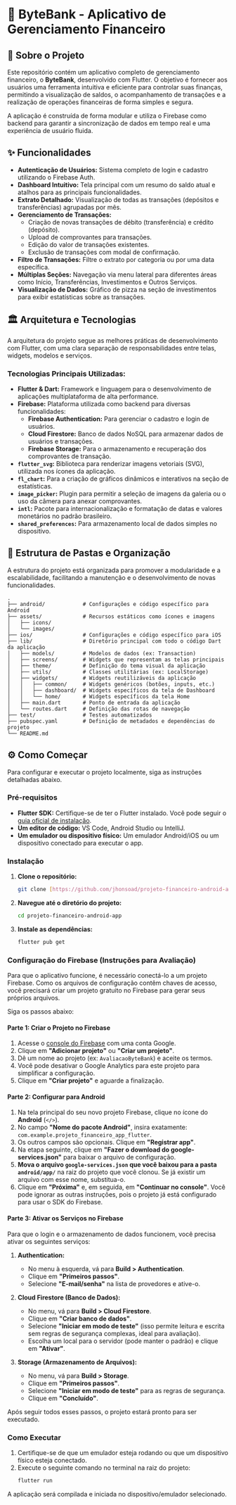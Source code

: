 # 🚀 ByteBank - Aplicativo de Gerenciamento Financeiro

## 🎯 Sobre o Projeto

Este repositório contém um aplicativo completo de gerenciamento financeiro, o **ByteBank**, desenvolvido com Flutter. O objetivo é fornecer aos usuários uma ferramenta intuitiva e eficiente para controlar suas finanças, permitindo a visualização de saldos, o acompanhamento de transações e a realização de operações financeiras de forma simples e segura.

A aplicação é construída de forma modular e utiliza o Firebase como backend para garantir a sincronização de dados em tempo real e uma experiência de usuário fluida.

## ✨ Funcionalidades

* **Autenticação de Usuários:** Sistema completo de login e cadastro utilizando o Firebase Auth.
* **Dashboard Intuitivo:** Tela principal com um resumo do saldo atual e atalhos para as principais funcionalidades.
* **Extrato Detalhado:** Visualização de todas as transações (depósitos e transferências) agrupadas por mês.
* **Gerenciamento de Transações:**
    * Criação de novas transações de débito (transferência) e crédito (depósito).
    * Upload de comprovantes para transações.
    * Edição do valor de transações existentes.
    * Exclusão de transações com modal de confirmação.
* **Filtro de Transações:** Filtre o extrato por categoria ou por uma data específica.
* **Múltiplas Seções:** Navegação via menu lateral para diferentes áreas como Início, Transferências, Investimentos e Outros Serviços.
* **Visualização de Dados:** Gráfico de pizza na seção de investimentos para exibir estatísticas sobre as transações.

## 🏛️ Arquitetura e Tecnologias

A arquitetura do projeto segue as melhores práticas de desenvolvimento com Flutter, com uma clara separação de responsabilidades entre telas, widgets, modelos e serviços.

### Tecnologias Principais Utilizadas:

* **Flutter & Dart:** Framework e linguagem para o desenvolvimento de aplicações multiplataforma de alta performance.
* **Firebase:** Plataforma utilizada como backend para diversas funcionalidades:
    * **Firebase Authentication:** Para gerenciar o cadastro e login de usuários.
    * **Cloud Firestore:** Banco de dados NoSQL para armazenar dados de usuários e transações.
    * **Firebase Storage:** Para o armazenamento e recuperação dos comprovantes de transação.
* **`flutter_svg`:** Biblioteca para renderizar imagens vetoriais (SVG), utilizada nos ícones da aplicação.
* **`fl_chart`:** Para a criação de gráficos dinâmicos e interativos na seção de estatísticas.
* **`image_picker`:** Plugin para permitir a seleção de imagens da galeria ou o uso da câmera para anexar comprovantes.
* **`intl`:** Pacote para internacionalização e formatação de datas e valores monetários no padrão brasileiro.
* **`shared_preferences`:** Para armazenamento local de dados simples no dispositivo.

## 📁 Estrutura de Pastas e Organização

A estrutura do projeto está organizada para promover a modularidade e a escalabilidade, facilitando a manutenção e o desenvolvimento de novas funcionalidades.

```
.
├── android/            # Configurações e código específico para Android
├── assets/             # Recursos estáticos como ícones e imagens
│   ├── icons/
│   └── images/
├── ios/                # Configurações e código específico para iOS
├── lib/                # Diretório principal com todo o código Dart da aplicação
│   ├── models/         # Modelos de dados (ex: Transaction)
│   ├── screens/        # Widgets que representam as telas principais
│   ├── theme/          # Definição do tema visual da aplicação
│   ├── utils/          # Classes utilitárias (ex: LocalStorage)
│   ├── widgets/        # Widgets reutilizáveis da aplicação
│   │   ├── common/     # Widgets genéricos (botões, inputs, etc.)
│   │   ├── dashboard/  # Widgets específicos da tela de Dashboard
│   │   └── home/       # Widgets específicos da tela Home
│   ├── main.dart       # Ponto de entrada da aplicação
│   └── routes.dart     # Definição das rotas de navegação
├── test/               # Testes automatizados
├── pubspec.yaml        # Definição de metadados e dependências do projeto
└── README.md
```

## ⚙️ Como Começar

Para configurar e executar o projeto localmente, siga as instruções detalhadas abaixo.

### Pré-requisitos

* **Flutter SDK:** Certifique-se de ter o Flutter instalado. Você pode seguir o [guia oficial de instalação](https://docs.flutter.dev/get-started/install).
* **Um editor de código:** VS Code, Android Studio ou IntelliJ.
* **Um emulador ou dispositivo físico:** Um emulador Android/iOS ou um dispositivo conectado para executar o app.

### Instalação

1.  **Clone o repositório:**
    ```bash
    git clone [https://github.com/jhonsoad/projeto-financeiro-android-app.git](https://github.com/jhonsoad/projeto-financeiro-android-app.git)
    ```

2.  **Navegue até o diretório do projeto:**
    ```bash
    cd projeto-financeiro-android-app
    ```

3.  **Instale as dependências:**
    ```bash
    flutter pub get
    ```

### Configuração do Firebase (Instruções para Avaliação)

Para que o aplicativo funcione, é necessário conectá-lo a um projeto Firebase. Como os arquivos de configuração contêm chaves de acesso, você precisará criar um projeto gratuito no Firebase para gerar seus próprios arquivos.

Siga os passos abaixo:

#### Parte 1: Criar o Projeto no Firebase

1.  Acesse o [console do Firebase](https://console.firebase.google.com/) com uma conta Google.
2.  Clique em **"Adicionar projeto"** ou **"Criar um projeto"**.
3.  Dê um nome ao projeto (ex: `AvaliacaoByteBank`) e aceite os termos.
4.  Você pode desativar o Google Analytics para este projeto para simplificar a configuração.
5.  Clique em **"Criar projeto"** e aguarde a finalização.

#### Parte 2: Configurar para Android

1.  Na tela principal do seu novo projeto Firebase, clique no ícone do **Android** (`</>`).
2.  No campo **"Nome do pacote Android"**, insira exatamente: `com.example.projeto_financeiro_app_flutter`.
3.  Os outros campos são opcionais. Clique em **"Registrar app"**.
4.  Na etapa seguinte, clique em **"Fazer o download do google-services.json"** para baixar o arquivo de configuração.
5.  **Mova o arquivo `google-services.json` que você baixou para a pasta `android/app/`** na raiz do projeto que você clonou. Se já existir um arquivo com esse nome, substitua-o.
6.  Clique em **"Próxima"** e, em seguida, em **"Continuar no console"**. Você pode ignorar as outras instruções, pois o projeto já está configurado para usar o SDK do Firebase.

#### Parte 3: Ativar os Serviços no Firebase

Para que o login e o armazenamento de dados funcionem, você precisa ativar os seguintes serviços:

1.  **Authentication:**
    * No menu à esquerda, vá para **Build > Authentication**.
    * Clique em **"Primeiros passos"**.
    * Selecione **"E-mail/senha"** na lista de provedores e ative-o.

2.  **Cloud Firestore (Banco de Dados):**
    * No menu, vá para **Build > Cloud Firestore**.
    * Clique em **"Criar banco de dados"**.
    * Selecione **"Iniciar em modo de teste"** (isso permite leitura e escrita sem regras de segurança complexas, ideal para avaliação).
    * Escolha um local para o servidor (pode manter o padrão) e clique em **"Ativar"**.

3.  **Storage (Armazenamento de Arquivos):**
    * No menu, vá para **Build > Storage**.
    * Clique em **"Primeiros passos"**.
    * Selecione **"Iniciar em modo de teste"** para as regras de segurança.
    * Clique em **"Concluído"**.

Após seguir todos esses passos, o projeto estará pronto para ser executado.

### Como Executar

1.  Certifique-se de que um emulador esteja rodando ou que um dispositivo físico esteja conectado.
2.  Execute o seguinte comando no terminal na raiz do projeto:
    ```bash
    flutter run
    ```

A aplicação será compilada e iniciada no dispositivo/emulador selecionado.